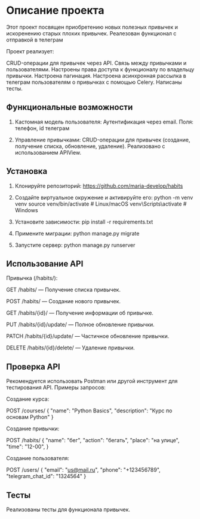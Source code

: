 # Описание проекта

Этот проект посвящен приобретению новых полезных привычек и искоренению старых плохих привычек.
Реалезован функционал с отправкой в телеграм

Проект реализует:

CRUD-операции для привычек через API.
Связь между привычками и пользователями.
Настроены права доступа к функционалу по владельцу привычки.
Настроена пагинация.
Настроена асинхронная рассылка в телеграм пользователям о привычках с помощью Celery.
Написаны тесты.

## Функциональные возможности

1. Кастомная модель пользователя:
Аутентификация через email.
Поля: телефон, id телеграм

2. Управление привычками:
CRUD-операции для привычек (создание, получение списка, обновление, удаление).
Реализовано с использованием APIView.


## Установка

1. Клонируйте репозиторий:
https://github.com/maria-develop/habits

2. Создайте виртуальное окружение и активируйте его:
python -m venv venv
source venv/bin/activate  # Linux/macOS
venv\Scripts\activate  # Windows

3. Установите зависимости:
pip install -r requirements.txt

4. Примените миграции:
python manage.py migrate

5. Запустите сервер:
python manage.py runserver


## Использование API


Привычка (/habits/):

GET /habits/ — Получение списка привычек.

POST /habits/ — Создание нового привычек.

GET /habits/{id}/ — Получение информации об привычке.

PUT /habits/{id}/update/ — Полное обновление привычки.

PATCH /habits/{id}/update/ — Частичное обновление привычки.

DELETE /habits/{id}/delete/ — Удаление привычки.


## Проверка API
Рекомендуется использовать Postman или другой инструмент для тестирования API.
Примеры запросов:

Создание курса:

POST /courses/
{
    "name": "Python Basics",
    "description": "Курс по основам Python"
}

Создание привычки:

POST /habits/
{
    "name": "бег",
    "action": "бегать",
    "place": "на улице",
    "time": "12-00",
}

Создание пользователя:

POST /users/
{
    "email": "us@mail.ru",
    "phone": "+123456789",
    "telegram_chat_id": "1324564"
}


## Тесты
Реализованы тесты для функционала привычек.